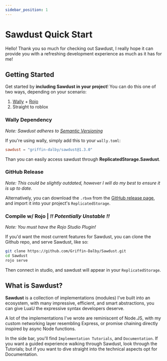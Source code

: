```yaml
---
sidebar_position: 1
---
```


# Sawdust Quick Start

Hello! Thank you so much for checking out Sawdust, I really hope it can provide you with a refreshing development experience as much as it has for me!

## Getting Started

Get started by **including Sawdust in your project**!
You can do this one of two ways, depending on your scenario:

1. [Wally](https://wally.run/) + [Rojo](https://rojo.space/)
2. Straight to roblox

### Wally Dependency

*Note: Sawdust adheres to [Semantic Versioning](https://semver.org/)*

If you're using wally, simply add this to your `wally.toml`:

```toml
sawdust = "griffin-dalby/sawdust@1.3.0"
```

Than you can easily access sawdust through **ReplicatedStorage.Sawdust**.

### GitHub Release

*Note: This could be slightly outdated, however I will do my best to ensure it is up to date.*

Alternatively, you can download the `.rbxm` from the [GitHub release page](https://github.com/Griffin-Dalby/Sawdust/releases), and import it into your project's `ReplicatedStorage`.

### Compile w/ Rojo | *!! Potentially Unstable !!*

*Note: You must have the Rojo Studio Plugin!*

If you'd want the most current features for Sawdust, you can clone the Github repo, and serve Sawdust, like so:

```bash
git clone https://github.com/Griffin-Dalby/Sawdust.git
cd Sawdust
rojo serve
```

Then connect in studio, and sawdust will appear in your `ReplicatedStorage`.

## What is Sawdust?

**Sawdust** is a collection of implementations (modules) I've built into an ecosystem, with many impressive, efficient, and smart abstractions, you can give LuaU the expressive syntax developers deserve.

A lot of the implementations I've wrote are reminiscent of Node.JS, with my custom networking layer resembling Express, or promise chaining directly inspired by async Node functions.

In the side bar, you'll find `Implementation Tutorials`, and `Documentation`. If you want a guided experience walking through Sawdust, look through the Tutorials; but if you want to dive straight into the technical aspects opt for Documentation.
